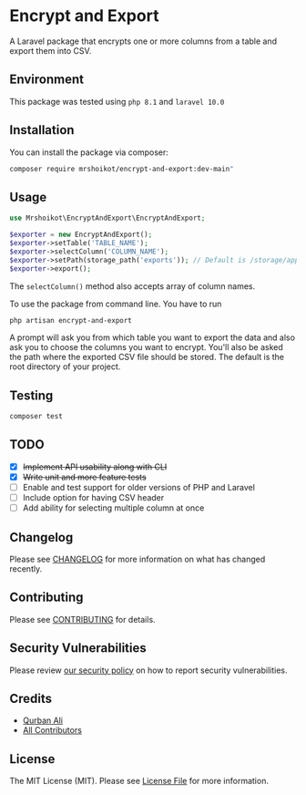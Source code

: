 # Encrypt and Export


A Laravel package that encrypts one or more columns from a table and export them into CSV.
## Environment
This package was tested using `php 8.1` and `laravel 10.0`


## Installation

You can install the package via composer:

```bash
composer require mrshoikot/encrypt-and-export:dev-main"
```


## Usage

```php
use Mrshoikot\EncryptAndExport\EncryptAndExport;

$exporter = new EncryptAndExport();
$exporter->setTable('TABLE_NAME');
$exporter->selectColumn('COLUMN_NAME');
$exporter->setPath(storage_path('exports')); // Default is /storage/app
$exporter->export();
```

The `selectColumn()` method also accepts array of column names.

To use the package from command line. You have to run

```bash
php artisan encrypt-and-export
```

A prompt will ask you from which table you want to export the data and also ask you to choose the columns you want to encrypt.
You'll also be asked the path where the exported CSV file should be stored. The default is the root directory of your project.


## Testing

```bash
composer test
```

## TODO
- [x] <del>Implement API usability along with CLI</del>
- [x] <del>Write unit and more feature tests</del>
- [ ] Enable and test support for older versions of PHP and Laravel
- [ ] Include option for having CSV header
- [ ] Add ability for selecting multiple column at once

## Changelog

Please see [CHANGELOG](CHANGELOG.md) for more information on what has changed recently.

## Contributing

Please see [CONTRIBUTING](CONTRIBUTING.md) for details.

## Security Vulnerabilities

Please review [our security policy](../../security/policy) on how to report security vulnerabilities.

## Credits

- [Qurban Ali](https://github.com/mrshoikot)
- [All Contributors](../../contributors)

## License

The MIT License (MIT). Please see [License File](LICENSE.md) for more information.
